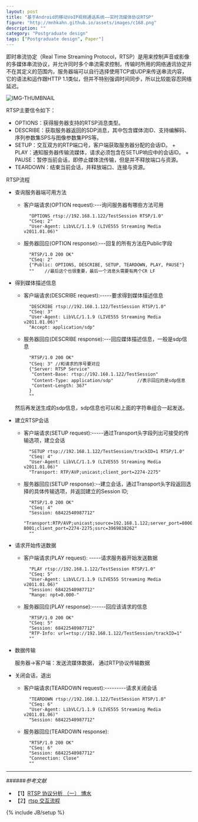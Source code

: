 ```yaml
---
layout: post
title: "基于Android的移动VoIP视频通话系统——实时流媒体协议RTSP"
figure: "http://mnhkahn.github.io/assets/images/c168.png"
description: ""
category: "Postgraduate design"
tags: ["Postgraduate design", Paper"]
---
```


即时串流协定（Real Time Streaming Protocol，RTSP）是用来控制声音或影像的多媒体串流协议，并允许同时多个串流需求控制，传输时所用的网络通讯协定并不在其定义的范围内，服务器端可以自行选择使用TCP或UDP来传送串流内容，它的语法和运作跟HTTP 1.1类似，但并不特别强调时间同步，所以比较能容忍网络延迟。

![IMG-THUMBNAIL](http://cyeam.qiniudn.com/rtsp.jpg)

RTSP主要信令如下：

+ OPTIONS：获得服务器支持的RTSP消息类型。
+ DESCRIBE：获取服务器返回的SDP消息，其中包含媒体流ID、支持编解码、序列参数集SPS与图像参数集PPS等。
+ SETUP：交互双方的RTP端口号，客户端获取服务器分配的会话ID。
+　PLAY：通知服务器传输流媒体，请求必须包含在SETUP响应中的会话ID。
+　PAUSE：暂停当前会话，即停止媒体流传输，但是并不释放端口与资源。
+ TEARDOWN：结束当前会话，并释放端口、连接与资源。

RTSP流程

+ 查询服务器端可用方法
	+ 客户端请求(OPTION request):---询问服务器有哪些方法可用

			"OPTIONS rtsp://192.168.1.122/TestSession RTSP/1.0"
			"CSeq: 2"
			"User-Agent: LibVLC/1.1.9 (LIVE555 Streaming Media v2011.01.06)"

	+ 服务器回应(OPTION response):---回复的所有方法在Public字段

			"RTSP/1.0 200 OK"
			"CSeq: 2"
			{"Public: OPTIONS, DESCRIBE, SETUP, TEARDOWN, PLAY, PAUSE"}
			""    //最后这个也很重要，最后一个消息头需要有两个CR LF

+ 得到媒体描述信息
	+ 客户端请求(DESCRIBE request):-----要求得到媒体描述信息

			"DESCRIBE rtsp://192.168.1.122/TestSession RTSP/1.0"
			"CSeq: 3"
			"User-Agent: LibVLC/1.1.9 (LIVE555 Streaming Media v2011.01.06)"
			"Accept: application/sdp"
	+ 服务器回应(DESCRIBE response):---回应媒体描述信息，一般是sdp信息

			"RTSP/1.0 200 OK"
			"CSeq: 3" //和请求的序号要对应
			{"Server: RTSP Service"
			 "Content-Base: rtsp://192.168.1.122/TestSession"
			 "Content-Type: application/sdp"         //表示回应的是sdp信息 
			 "Content-Length: 367"
			}
			"" 
	然后再发送生成的sdp信息，sdp信息也可以和上面的字符串组合一起发送。

+ 建立RTSP会话
	+ 客户端请求(SETUP request):-----通过Transport头字段列出可接受的传输选项，建立会话

			"SETUP rtsp://192.168.1.122/TestSession/trackID=1 RTSP/1.0"
			"CSeq: 4"
			"User-Agent: LibVLC/1.1.9 (LIVE555 Streaming Media v2011.01.06)"
			"Transport: RTP/AVP;unicast;client_port=2274-2275"
	+ 服务器回应(SETUP response):--建立会话，通过Transport头字段返回选择的具体传输选项，并返回建立的Session ID;

			"RTSP/1.0 200 OK"
			"CSeq: 4"
			"Session: 68422540987712"
			"Transport:RTP/AVP;unicast;source=192.168.1.122;server_port=8000-8001;client_port=2274-2275;ssrc=3969838262"
			""    

+ 请求开始传送数据
	+ 客户端请求(PLAY request): -----请求服务器开始发送数据

			"PLAY rtsp://192.168.1.122/TestSession RTSP/1.0" 
			"CSeq: 5"
			"User-Agent: LibVLC/1.1.9 (LIVE555 Streaming Media v2011.01.06)"
			"Session: 68422540987712"
			"Range: npt=0.000-"
	+ 服务器回应(PLAY response):------回应该请求的信息

			"RTSP/1.0 200 OK"
			"CSeq: 5"
			"Session: 68422540987712"
			"RTP-Info: url=rtsp://192.168.1.122/TestSession/trackID=1"
			""   
+ 数据传输

	服务器->客户端：发送流媒体数据， 通过RTP协议传输数据

+ 关闭会话，退出
	+ 客户端请求(TEARDOWN request):---------请求关闭会话

			"TEARDOWN rtsp://192.168.1.122/TestSession RTSP/1.0"
			"CSeq: 6"
			"User-Agent: LibVLC/1.1.9 (LIVE555 Streaming Media v2011.01.06)"
			"Session: 68422540987712"
	+ 服务器回应(TEARDOWN response):

			"RTSP/1.0 200 OK"
			"CSeq: 6"
			"Session: 68422540987712"
			"Connection: Close"
			""

---
######*参考文献*
+ 【1】[RTSP 协议分析 （一） 博水](http://www.cnblogs.com/qingquan/archive/2011/07/14/2106834.html)
+ 【2】[rtsp 交互流程](http://blog.csdn.net/wl_fln/article/details/6444261)


{% include JB/setup %}